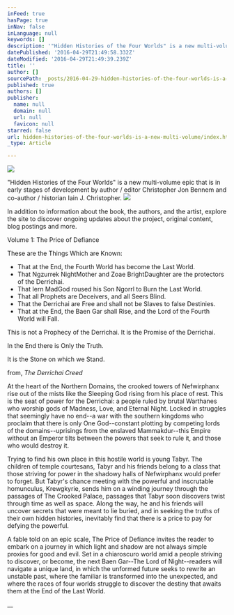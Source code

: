 ```yaml
---
inFeed: true
hasPage: true
inNav: false
inLanguage: null
keywords: []
description: '"Hidden Histories of the Four Worlds" is a new multi-volume epic that is in early stages of development by author / editor Christopher Jon Bennem and co-author / historian Iain J. Christopher.'
datePublished: '2016-04-29T21:49:58.332Z'
dateModified: '2016-04-29T21:49:39.239Z'
title: ''
author: []
sourcePath: _posts/2016-04-29-hidden-histories-of-the-four-worlds-is-a-new-multi-volume.md
published: true
authors: []
publisher:
  name: null
  domain: null
  url: null
  favicon: null
starred: false
url: hidden-histories-of-the-four-worlds-is-a-new-multi-volume/index.html
_type: Article

---
```

![](https://the-grid-user-content.s3-us-west-2.amazonaws.com/0e384f7d-8949-41fc-a19e-36c4f4e8c806.png)

"Hidden Histories of the Four Worlds" is a new multi-volume epic that is in early stages of development by author / editor Christopher Jon Bennem and co-author / historian Iain J. Christopher.
![](https://the-grid-user-content.s3-us-west-2.amazonaws.com/bf6a1ed4-8384-4ff9-91b2-f072077bd151.jpg)

In addition to information about the book, the authors, and the artist, explore the site to discover ongoing updates about the project, original content, blog postings and more.

Volume 1: The Price of Defiance

These are the Things Which are Known: 

* That at the End, the Fourth World has become the Last World.
* That Ngzurrek NightMother and Zoae BrightDaughter are the protectors of the Derrichai.
* That Iern MadGod roused his Son Ngorrl to Burn the Last World.
* That all Prophets are Deceivers, and all Seers Blind.
* That the Derrichai are Free and shall not be Slaves to false Destinies.
* That at the End, the Baen Gar shall Rise, and the Lord of the Fourth World will Fall.

This is not a Prophecy of the Derrichai. It is the Promise of the Derrichai.

In the End there is Only the Truth.

It is the Stone on which we Stand.

from, _The Derrichai Creed_

At the heart of the Northern Domains, the crooked towers of Nefwirphanx rise out of the mists like the Sleeping God rising from his place of rest. This is the seat of power for the Derrichai: a people ruled by brutal Warthanes who worship gods of Madness, Love, and Eternal Night. Locked in struggles that seemingly have no end--a war with the southern kingdoms who proclaim that there is only One God--constant plotting by competing lords of the domains--uprisings from the enslaved Mammakdur--this Empire without an Emperor tilts between the powers that seek to rule it, and those who would destroy it.

Trying to find his own place in this hostile world is young Tabyr. The children of temple courtesans, Tabyr and his friends belong to a class that those striving for power in the shadowy halls of Nefwirphanx would prefer to forget. But Tabyr's chance meeting with the powerful and inscrutable homunculus, Krewgkyrie, sends him on a winding journey through the passages of The Crooked Palace, passages that Tabyr soon discovers twist through time as well as space. Along the way, he and his friends will uncover secrets that were meant to lie buried, and in seeking the truths of their own hidden histories, inevitably find that there is a price to pay for defying the powerful.

A fable told on an epic scale, The Price of Defiance invites the reader to embark on a journey in which light and shadow are not always simple proxies for good and evil. Set in a chiaroscuro world amid a people striving to discover, or become, the next Baen Gar--The Lord of Night--readers will navigate a unique land, in which the unformed future seeks to rewrite an unstable past, where the familiar is transformed into the unexpected, and where the races of four worlds struggle to discover the destiny that awaits them at the End of the Last World.

__